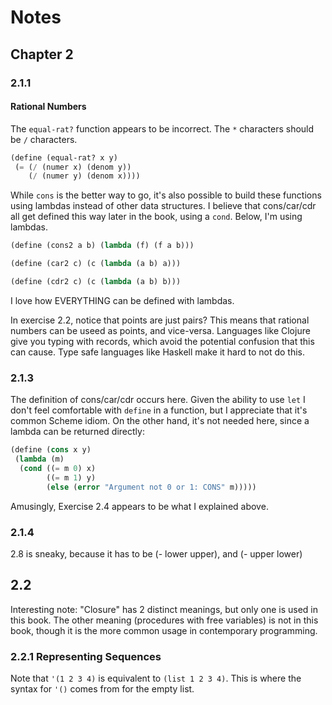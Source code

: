 # Notes
## Chapter 2
### 2.1.1
#### Rational Numbers
The `equal-rat?` function appears to be incorrect. The `*` characters should be `/` characters.

```scheme
(define (equal-rat? x y)
 (= (/ (numer x) (denom y))
    (/ (numer y) (denom x))))
```

While `cons` is the better way to go, it's also possible to build these functions using lambdas instead of other data structures. I believe that cons/car/cdr all get defined this way later in the book, using a `cond`. Below, I'm using lambdas.

```scheme
(define (cons2 a b) (lambda (f) (f a b)))

(define (car2 c) (c (lambda (a b) a)))

(define (cdr2 c) (c (lambda (a b) b)))
```

I love how EVERYTHING can be defined with lambdas.

In exercise 2.2, notice that points are just pairs? This means that rational numbers can be useed as points, and vice-versa. Languages like Clojure give you typing with records, which avoid the potential confusion that this can cause. Type safe languages like Haskell make it hard to not do this.

### 2.1.3
The definition of cons/car/cdr occurs here. Given the ability to use `let` I don't feel comfortable with `define` in a function, but I appreciate that it's common Scheme idiom. On the other hand, it's not needed here, since a lambda can be returned directly:

```scheme
(define (cons x y)
 (lambda (m)
  (cond ((= m 0) x)
        ((= m 1) y)
        (else (error "Argument not 0 or 1: CONS" m)))))
```

Amusingly, Exercise 2.4 appears to be what I explained above.

### 2.1.4
2.8 is sneaky, because it has to be (- lower upper), and (- upper lower)

## 2.2
Interesting note: "Closure" has 2 distinct meanings, but only one is used in this book.
The other meaning (procedures with free variables) is not in this book, though it is
the more common usage in contemporary programming.

### 2.2.1 Representing Sequences
Note that `'(1 2 3 4)` is equivalent to `(list 1 2 3 4)`. This is where the syntax for `'()` comes from for the empty list.




